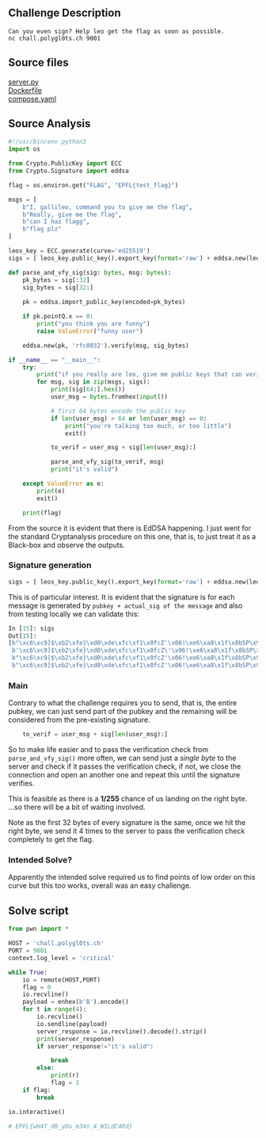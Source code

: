 ## Challenge Description

```
Can you even sign? Help leo get the flag as soon as possible.
nc chall.polygl0ts.ch 9001
```

## Source files

[server.py](./server.py) \
[Dockerfile](./Dockerfile) \
[compose.yaml](./compose.yaml)


## Source Analysis

```python
#!/usr/bin/env python3
import os

from Crypto.PublicKey import ECC
from Crypto.Signature import eddsa

flag = os.environ.get("FLAG", "EPFL{test_flag}")

msgs = [
    b"I, gallileo, command you to give me the flag",
    b"Really, give me the flag",
    b"can I haz flagg",
    b"flag plz"
]

leos_key = ECC.generate(curve='ed25519')
sigs = [ leos_key.public_key().export_key(format='raw') + eddsa.new(leos_key, 'rfc8032').sign(msg) for msg in msgs]

def parse_and_vfy_sig(sig: bytes, msg: bytes):
    pk_bytes = sig[:32]
    sig_bytes = sig[32:]
    
    pk = eddsa.import_public_key(encoded=pk_bytes)

    if pk.pointQ.x == 0:
        print("you think you are funny")
        raise ValueError("funny user")

    eddsa.new(pk, 'rfc8032').verify(msg, sig_bytes)

if __name__ == "__main__":
    try:
        print("if you really are leo, give me public keys that can verify these signatures")
        for msg, sig in zip(msgs, sigs):
            print(sig[64:].hex())
            user_msg = bytes.fromhex(input())

            # first 64 bytes encode the public key
            if len(user_msg) > 64 or len(user_msg) == 0:
                print("you're talking too much, or too little")
                exit()

            to_verif = user_msg + sig[len(user_msg):]

            parse_and_vfy_sig(to_verif, msg)
            print("it's valid")

    except ValueError as e:
        print(e)
        exit()

    print(flag)
```

From the source it is evident that there is EdDSA happening. I just went for the standard Cryptanalysis procedure on this one, that is, to just treat it as a Black-box and observe the outputs.

### Signature generation

```python
sigs = [ leos_key.public_key().export_key(format='raw') + eddsa.new(leos_key, 'rfc8032').sign(msg) for msg in msgs]
```

This is of particular interest. 
It is evident that the signature is for each message is generated by `pubkey + actual_sig of the message` and also from testing locally we can validate this:

```python
In [15]: sigs
Out[15]: 
[b"\xc6\xc9]$\xb2\xfe}\xd0\xde\xfc\xf1\x0fcZ'\x06!\xe6\xa8\x1f\x8bSP\x98\x17\xc4\xd5\xd9\xba\xf8u\xb8I)2&\xd4,/>\x7f\xc2\xc8'\xcaPd'\r\xd2I~S\xd0\xe2W\xc5Oq\xfc>\x94L\t\xbd\xb9\x895\xb4\xce\xc1\xcbF\xe1\xce\x99\x84c\x89\x13\xb1\xcbR\xddY\t\x91\xcdmU\xe0:\x9a\xd83\x0f",
 b'\xc6\xc9]$\xb2\xfe}\xd0\xde\xfc\xf1\x0fcZ\'\x06!\xe6\xa8\x1f\x8bSP\x98\x17\xc4\xd5\xd9\xba\xf8u\xb8\x02\xfe\xd5\xa8\xcf\xea\xf8\xe3\xe0\xbe\x02\xc2\x0f5\xa1\x9bE V]\xfe\xf7\xeb6(\x1c"\xc6-\x1aP{\x1c\xbb|\xbd\xfb\xa3\xb67LVc\xda-\xa7\xd3m\xc1o\x82\xd7=\xd2P\xa3\xc6D\xba\x93\xfbD\xba\x07',
 b"\xc6\xc9]$\xb2\xfe}\xd0\xde\xfc\xf1\x0fcZ'\x06!\xe6\xa8\x1f\x8bSP\x98\x17\xc4\xd5\xd9\xba\xf8u\xb8\xb6.\xee\nG{\x14\xba'\x94\xe2'\xa4\xbdK\x98\xf0\xa7c3\xac\x89\x7fb\nmo\x06\xe2\xbf\xceu<\xf9\xe7\xc2\xa8/n\xbf\xf9O`\xf9uh\xa2\xca\xf4+\xa6\xd5=mY\x1d\\3y2\x07U\xad\x0b",
 b"\xc6\xc9]$\xb2\xfe}\xd0\xde\xfc\xf1\x0fcZ'\x06!\xe6\xa8\x1f\x8bSP\x98\x17\xc4\xd5\xd9\xba\xf8u\xb8Q [\x9b=\x83~\xc56\xb5^\x1e\xdc\xa5~\xe9!\x008HLw\xf1\xd5=g\xdff\xfa\x83\x82D!\t\xfa\xd3\xd8\xc1e\x03!+\xe3\xe7\xe9\xd4b\xeb\x14\xd7\xcbN'[|&\xdf\xb0\xddU)$\xa8\r"]
```


### Main

Contrary to what the challenge requires you to send, that is, the entire pubkey, we can just send part of the pubkey and the remaining will be considered from the pre-existing signature.

```python
    to_verif = user_msg + sig[len(user_msg):]
```

So to make life easier and to pass the verification check from `parse_and_vfy_sig()` more often, we can send just a *single byte* to the server and check if it passes the verification check, if not, we close the connection and open an another one and repeat this until the signature verifies.

This is feasible as there is a **1/255** chance of us landing on the right byte. \
...so there will be a bit of waiting involved.

Note as the first 32 bytes of every signature is the same, once we hit the right byte, we send it 4 times to the server to pass the verification check completely to get the flag.

### Intended Solve?

Apparently the intended solve required us to find points of low order on this curve but this too works, overall was an easy challenge.

## Solve script

```python
from pwn import *

HOST = 'chall.polygl0ts.ch'
PORT = 9001
context.log_level = 'critical'

while True:
    io = remote(HOST,PORT)
    flag = 0
    io.recvline()
    payload = enhex(b'B').encode()
    for t in range(4):
        io.recvline()
        io.sendline(payload)
        server_response = io.recvline().decode().strip()
        print(server_response)
        if server_response!="it's valid":

            break
        else:
            print(r)
            flag = 1
    if flag:
        break

io.interactive()

# EPFL{wH4T_d0_yOu_m34n_4_W1LdC4Rd}
```



